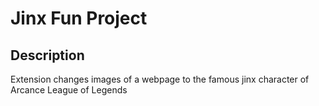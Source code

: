 # Jinx Fun Project

## Description

Extension changes images of a webpage to the famous jinx character of Arcance League of Legends
